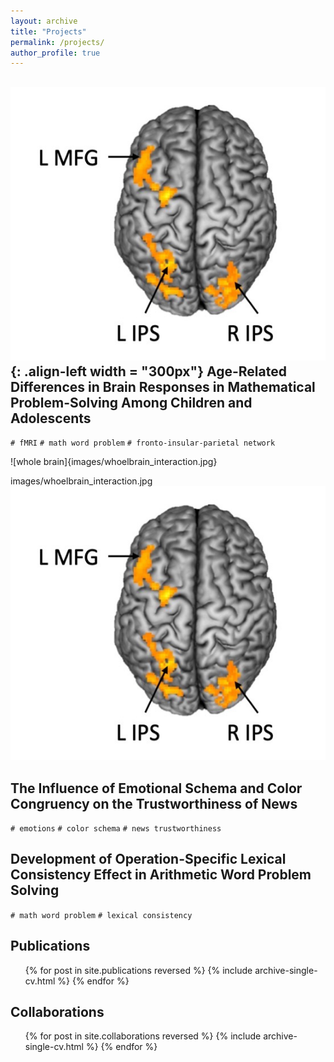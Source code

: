 ```yaml
---
layout: archive
title: "Projects"
permalink: /projects/
author_profile: true
---
```


![wholebrain_interaction](https://github.com/cocoyamo/cocoyamo.github.io/blob/master/images/whoelbrain_interaction.jpg){: .align-left width = "300px"}
Age-Related Differences in Brain Responses in Mathematical Problem-Solving Among Children and Adolescents
-----
`# fMRI` `# math word problem` `# fronto-insular-parietal network`

![whole brain]{images/whoelbrain_interaction.jpg}

images/whoelbrain_interaction.jpg
![Alt text](images/whoelbrain_interaction.jpg)


The Influence of Emotional Schema and Color Congruency on the Trustworthiness of News
-----
`# emotions` `# color schema` `# news trustworthiness`


Development of Operation-Specific Lexical Consistency Effect in Arithmetic Word Problem Solving
-----
`# math word problem` `# lexical consistency`


Publications
-----
  <ul>{% for post in site.publications reversed %}
    {% include archive-single-cv.html %}
  {% endfor %}</ul>

Collaborations
-----
  <ul>{% for post in site.collaborations reversed %}
    {% include archive-single-cv.html %}
  {% endfor %}</ul>
